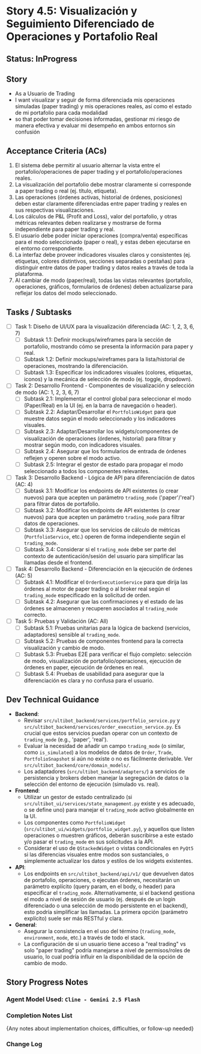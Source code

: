 # Story 4.5: Visualización y Seguimiento Diferenciado de Operaciones y Portafolio Real

## Status: InProgress

## Story

- As a Usuario de Trading
- I want visualizar y seguir de forma diferenciada mis operaciones simuladas (paper trading) y mis operaciones reales, así como el estado de mi portafolio para cada modalidad
- so that poder tomar decisiones informadas, gestionar mi riesgo de manera efectiva y evaluar mi desempeño en ambos entornos sin confusión

## Acceptance Criteria (ACs)

1. El sistema debe permitir al usuario alternar la vista entre el portafolio/operaciones de paper trading y el portafolio/operaciones reales.
2. La visualización del portafolio debe mostrar claramente si corresponde a paper trading o real (ej. título, etiqueta).
3. Las operaciones (órdenes activas, historial de órdenes, posiciones) deben estar claramente diferenciadas entre paper trading y reales en sus respectivas visualizaciones.
4. Los cálculos de P&L (Profit and Loss), valor del portafolio, y otras métricas relevantes deben realizarse y mostrarse de forma independiente para paper trading y real.
5. El usuario debe poder iniciar operaciones (compra/venta) específicas para el modo seleccionado (paper o real), y estas deben ejecutarse en el entorno correspondiente.
6. La interfaz debe proveer indicadores visuales claros y consistentes (ej. etiquetas, colores distintivos, secciones separadas o pestañas) para distinguir entre datos de paper trading y datos reales a través de toda la plataforma.
7. Al cambiar de modo (paper/real), todas las vistas relevantes (portafolio, operaciones, gráficos, formularios de órdenes) deben actualizarse para reflejar los datos del modo seleccionado.

## Tasks / Subtasks

- [ ] Task 1: Diseño de UI/UX para la visualización diferenciada (AC: 1, 2, 3, 6, 7)
  - [ ] Subtask 1.1: Definir mockups/wireframes para la sección de portafolio, mostrando cómo se presenta la información para paper y real.
  - [ ] Subtask 1.2: Definir mockups/wireframes para la lista/historial de operaciones, mostrando la diferenciación.
  - [ ] Subtask 1.3: Especificar los indicadores visuales (colores, etiquetas, iconos) y la mecánica de selección de modo (ej. toggle, dropdown).
- [ ] Task 2: Desarrollo Frontend - Componentes de visualización y selección de modo (AC: 1, 2, 3, 6, 7)
  - [ ] Subtask 2.1: Implementar el control global para seleccionar el modo (Paper/Real) en la UI (ej. en la barra de navegación o header).
  - [ ] Subtask 2.2: Adaptar/Desarrollar el `PortfolioWidget` para que muestre datos según el modo seleccionado y los indicadores visuales.
  - [ ] Subtask 2.3: Adaptar/Desarrollar los widgets/componentes de visualización de operaciones (órdenes, historial) para filtrar y mostrar según modo, con indicadores visuales.
  - [ ] Subtask 2.4: Asegurar que los formularios de entrada de órdenes reflejen y operen sobre el modo activo.
  - [ ] Subtask 2.5: Integrar el gestor de estado para propagar el modo seleccionado a todos los componentes relevantes.
- [ ] Task 3: Desarrollo Backend - Lógica de API para diferenciación de datos (AC: 4)
  - [ ] Subtask 3.1: Modificar los endpoints de API existentes (o crear nuevos) para que acepten un parámetro `trading_mode` ('paper'/'real') para filtrar datos de portafolio.
  - [ ] Subtask 3.2: Modificar los endpoints de API existentes (o crear nuevos) para que acepten un parámetro `trading_mode` para filtrar datos de operaciones.
  - [ ] Subtask 3.3: Asegurar que los servicios de cálculo de métricas (`PortfolioService`, etc.) operen de forma independiente según el `trading_mode`.
  - [ ] Subtask 3.4: Considerar si el `trading_mode` debe ser parte del contexto de autenticación/sesión del usuario para simplificar las llamadas desde el frontend.
- [ ] Task 4: Desarrollo Backend - Diferenciación en la ejecución de órdenes (AC: 5)
  - [ ] Subtask 4.1: Modificar el `OrderExecutionService` para que dirija las órdenes al motor de paper trading o al broker real según el `trading_mode` especificado en la solicitud de orden.
  - [ ] Subtask 4.2: Asegurar que las confirmaciones y el estado de las órdenes se almacenen y recuperen asociados al `trading_mode` correcto.
- [ ] Task 5: Pruebas y Validación (AC: All)
  - [ ] Subtask 5.1: Pruebas unitarias para la lógica de backend (servicios, adaptadores) sensible al `trading_mode`.
  - [ ] Subtask 5.2: Pruebas de componentes frontend para la correcta visualización y cambio de modo.
  - [ ] Subtask 5.3: Pruebas E2E para verificar el flujo completo: selección de modo, visualización de portafolio/operaciones, ejecución de órdenes en paper, ejecución de órdenes en real.
  - [ ] Subtask 5.4: Pruebas de usabilidad para asegurar que la diferenciación es clara y no confusa para el usuario.

## Dev Technical Guidance

-   **Backend**:
    -   Revisar `src/ultibot_backend/services/portfolio_service.py` y `src/ultibot_backend/services/order_execution_service.py`. Es crucial que estos servicios puedan operar con un contexto de `trading_mode` (e.g., 'paper', 'real').
    -   Evaluar la necesidad de añadir un campo `trading_mode` (o similar, como `is_simulated`) a los modelos de datos de `Order`, `Trade`, `PortfolioSnapshot` si aún no existe o no es fácilmente derivable. Ver `src/ultibot_backend/core/domain_models/`.
    -   Los adaptadores (`src/ultibot_backend/adapters/`) a servicios de persistencia y brokers deben manejar la segregación de datos o la selección del entorno de ejecución (simulado vs. real).
-   **Frontend**:
    -   Utilizar un gestor de estado centralizado (si `src/ultibot_ui/services/state_management.py` existe y es adecuado, o se define uno) para manejar el `trading_mode` activo globalmente en la UI.
    -   Los componentes como `PortfolioWidget` (`src/ultibot_ui/widgets/portfolio_widget.py`), y aquellos que listen operaciones o muestren gráficos, deberán suscribirse a este estado y/o pasar el `trading_mode` en sus solicitudes a la API.
    -   Considerar el uso de `QStackedWidget` o vistas condicionales en `PyQt5` si las diferencias visuales entre modos son sustanciales, o simplemente actualizar los datos y estilos de los widgets existentes.
-   **API**:
    -   Los endpoints en `src/ultibot_backend/api/v1/` que devuelven datos de portafolio, operaciones, o ejecutan órdenes, necesitarán un parámetro explícito (query param, en el body, o header) para especificar el `trading_mode`. Alternativamente, si el backend gestiona el modo a nivel de sesión de usuario (ej. después de un login diferenciado o una selección de modo persistente en el backend), esto podría simplificar las llamadas. La primera opción (parámetro explícito) suele ser más RESTful y clara.
-   **General**:
    -   Asegurar la consistencia en el uso del término (`trading_mode`, `environment`, `mode`, etc.) a través de todo el stack.
    -   La configuración de si un usuario tiene acceso a "real trading" vs solo "paper trading" podría manejarse a nivel de permisos/roles de usuario, lo cual podría influir en la disponibilidad de la opción de cambio de modo.

## Story Progress Notes

### Agent Model Used: `Cline - Gemini 2.5 Flash`

### Completion Notes List

{Any notes about implementation choices, difficulties, or follow-up needed}

### Change Log
